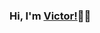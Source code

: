 ### Hi, I'm [Victor!](https://xjchen.tech)👋👋 

<!-- <p align="left"> <img
src=https://github-readme-stats.vercel.app/api?username=xjchenGit&show_icons=true&hide_rank=true
alt=rcurtin /> </p> -->
